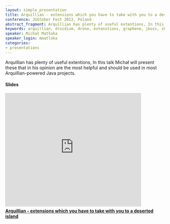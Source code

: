 ```yaml
---
layout: simple_presentation
title: Arquillian - extensions which you have to take with you to a deserted island
conference: JUGtober Fest 2013, Poland
abstract_fragment: Arquillian has plenty of useful extentions, In this talk Michał will present these that in his opinion are most helpful and should be used in most Arquillian-powered Java projects.
keywords: arquillian, droidium, drone, extenstions, graphene, jboss, shrinkwrap, warp
speaker: Michał Matłoka
speaker_login: mmatloka
categories:
- presentations
---
```


Arquillian has plenty of useful extentions, In this talk Michał will present these that in his opinion are
the most helpful and should be used in most Arquillian-powered Java projects.

<h4>Slides</h4>
<iframe src="http://www.slideshare.net/slideshow/embed_code/29589603?rel=0" width="427" height="356" frameborder="0" marginwidth="0" marginheight="0" scrolling="no" style="border:1px solid #CCC;border-width:1px 1px 0;margin-bottom:5px" allowfullscreen> </iframe> <div style="margin-bottom:5px"> <strong> <a href="https://www.slideshare.net/SoftwareMill/arquillianextensions" title="Arquillian - extensions which you have to take with you to a deserted island" target="_blank">Arquillian - extensions which you have to take with you to a deserted island</a> </strong></div>